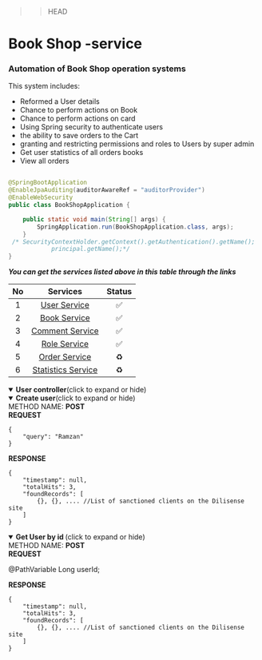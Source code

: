 
>>HEAD
# Book Shop -service

### Automation of Book Shop  operation systems

This system includes:

* Reformed a User details
* Chance to perform actions on Book
* Chance to perform actions on card
* Using Spring security to authenticate users
* the ability to save orders to the Cart
* granting and restricting permissions and roles to Users by super admin
* Get user statistics of all orders books
* View all orders

```java

@SpringBootApplication
@EnableJpaAuditing(auditorAwareRef = "auditorProvider")
@EnableWebSecurity
public class BookShopApplication {

    public static void main(String[] args) {
        SpringApplication.run(BookShopApplication.class, args);
    }
 /* SecurityContextHolder.getContext().getAuthentication().getName();
            principal.getName();*/
}

```

***You can get the services listed above in this table through the links***

| No |                                                                               Services                                                                               | Status |
|:--:|:--------------------------------------------------------------------------------------------------------------------------------------------------------------------:|:------:|
| 1  |            [User Service](https://github.com/Tohirjon01/Book-Shop/blob/master/src/main/java/uz/bookshop/controller/UserController.java)             |   ✅    |
| 2  |            [Book Service](https://github.com/Tohirjon01/Book-Shop/blob/master/src/main/java/uz/bookshop/controller/BookController.java)             |   ✅    |
| 3  |         [Comment Service](https://github.com/Tohirjon01/Book-Shop/blob/master/src/main/java/uz/bookshop/service/CommentService.java)          |   ✅    |
| 4  |          [Role Service ](https://github.com/Tohirjon01/Book-Shop/blob/master/src/main/java/uz/bookshop/controller/RoleController.java)          |   ✅    |
| 5  |        [Order Service]()         |   ♻️    |
| 6  |   [Statistics Service]()    |   ♻️    |



<details open>
<summary><b>User controller</b>(click to expand or hide)</summary>

<details open>
<summary><b>Create user</b>(click to expand or hide)</summary>
    METHOD NAME: <b>POST</b>
<summary><b>REQUEST</b></summary>

```
{
    "query": "Ramzan"
}
```

<summary><b>RESPONSE</b></summary>

```
{
    "timestamp": null,
    "totalHits": 3,
    "foundRecords": [
        {}, {}, .... //List of sanctioned clients on the Dilisense site
    ]
}
```

</details>

<details open>
<summary><b>Get User by id </b>(click to expand or hide)</summary>
    METHOD NAME: <b>POST</b>
<summary><b>REQUEST</b></summary>

@PathVariable Long userId;

<summary><b>RESPONSE</b></summary>

```
{
    "timestamp": null,
    "totalHits": 3,
    "foundRecords": [
        {}, {}, .... //List of sanctioned clients on the Dilisense site
    ]
}
```

</details>


</details>
